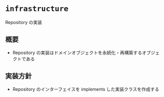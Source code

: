 # `infrastructure`

Repository の実装

## 概要

- Repository の実装はドメインオブジェクトを永続化・再構築するオブジェクトである

## 実装方針

- Repository のインターフェイスを implements した実装クラスを作成する
